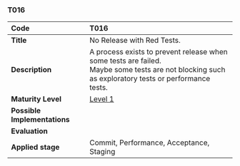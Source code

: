 ### T016

|**Code**           | **T016** |
| :--               | :--      |
|**Title**          | No Release with Red Tests.|
|**Description**    | A process exists to prevent release when some tests are failed. <br> Maybe some tests are not blocking such as exploratory tests or performance tests.|
|**Maturity Level** | [Level 1](/LEVELS.html#level-1) |
|**Possible Implementations** | |
|**Evaluation**     | |
|**Applied stage**  | Commit, Performance, Acceptance, Staging |
